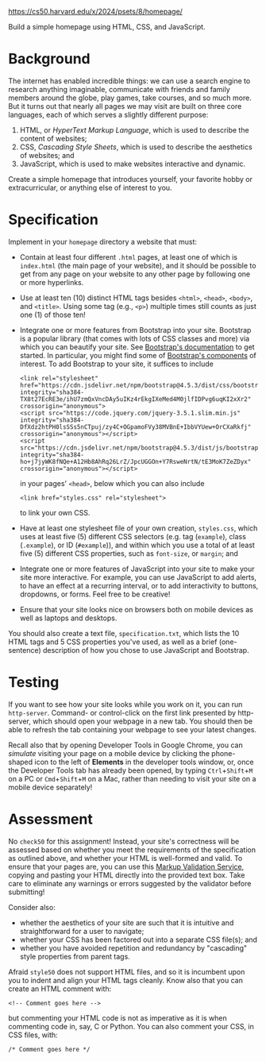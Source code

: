 https://cs50.harvard.edu/x/2024/psets/8/homepage/

Build a simple homepage using HTML, CSS, and JavaScript.


# Background
The internet has enabled incredible things: we can use a search engine to research anything imaginable, communicate with friends and family members around the globe, play games, take courses, and so much more. But it turns out that nearly all pages we may visit are built on three core languages, each of which serves a slightly different purpose:

1.  HTML, or *HyperText Markup Language*, which is used to describe the content of websites;
2.  CSS, *Cascading Style Sheets*, which is used to describe the aesthetics of websites; and
3.  JavaScript, which is used to make websites interactive and dynamic.

Create a simple homepage that introduces yourself, your favorite hobby or extracurricular, or anything else of interest to you.


# Specification
Implement in your `homepage` directory a website that must:

-   Contain at least four different `.html` pages, at least one of which is `index.html` (the main page of your website), and it should be possible to get from any page on your website to any other page by following one or more hyperlinks.
-   Use at least ten (10) distinct HTML tags besides `<html>`, `<head>`, `<body>`, and `<title>`. Using some tag (e.g., `<p>`) multiple times still counts as just one (1) of those ten!
-   Integrate one or more features from Bootstrap into your site. Bootstrap is a popular library (that comes with lots of CSS classes and more) via which you can beautify your site. See [Bootstrap's documentation](https://getbootstrap.com/docs/5.2/) to get started. In particular, you might find some of [Bootstrap's components](https://getbootstrap.com/docs/5.2/components/) of interest. To add Bootstrap to your site, it suffices to include

    ```
    <link rel="stylesheet" href="https://cdn.jsdelivr.net/npm/bootstrap@4.5.3/dist/css/bootstrap.min.css" integrity="sha384-TX8t27EcRE3e/ihU7zmQxVncDAy5uIKz4rEkgIXeMed4M0jlfIDPvg6uqKI2xXr2" crossorigin="anonymous">
    <script src="https://code.jquery.com/jquery-3.5.1.slim.min.js" integrity="sha384-DfXdz2htPH0lsSSs5nCTpuj/zy4C+OGpamoFVy38MVBnE+IbbVYUew+OrCXaRkfj" crossorigin="anonymous"></script>
    <script src="https://cdn.jsdelivr.net/npm/bootstrap@4.5.3/dist/js/bootstrap.bundle.min.js" integrity="sha384-ho+j7jyWK8fNQe+A12Hb8AhRq26LrZ/JpcUGGOn+Y7RsweNrtN/tE3MoK7ZeZDyx" crossorigin="anonymous"></script>

    ```

    in your pages' `<head>`, below which you can also include

    ```
    <link href="styles.css" rel="stylesheet">

    ```

    to link your own CSS.

-   Have at least one stylesheet file of your own creation, `styles.css`, which uses at least five (5) different CSS selectors (e.g. tag (`example`), class (`.example`), or ID (`#example`)), and within which you use a total of at least five (5) different CSS properties, such as `font-size`, or `margin`; and
-   Integrate one or more features of JavaScript into your site to make your site more interactive. For example, you can use JavaScript to add alerts, to have an effect at a recurring interval, or to add interactivity to buttons, dropdowns, or forms. Feel free to be creative!
-   Ensure that your site looks nice on browsers both on mobile devices as well as laptops and desktops.

You should also create a text file, `specification.txt`, which lists the 10 HTML tags and 5 CSS properties you've used, as well as a brief (one-sentence) description of how you chose to use JavaScript and Bootstrap.


# Testing
If you want to see how your site looks while you work on it, you can run `http-server`. Command- or control-click on the first link presented by http-server, which should open your webpage in a new tab. You should then be able to refresh the tab containing your webpage to see your latest changes.

Recall also that by opening Developer Tools in Google Chrome, you can *simulate* visiting your page on a mobile device by clicking the phone-shaped icon to the left of **Elements** in the developer tools window, or, once the Developer Tools tab has already been opened, by typing `Ctrl`+`Shift`+`M` on a PC or `Cmd`+`Shift`+`M` on a Mac, rather than needing to visit your site on a mobile device separately!


# Assessment
No `check50` for this assignment! Instead, your site's correctness will be assessed based on whether you meet the requirements of the specification as outlined above, and whether your HTML is well-formed and valid. To ensure that your pages are, you can use this [Markup Validation Service](https://validator.w3.org/#validate_by_input), copying and pasting your HTML directly into the provided text box. Take care to eliminate any warnings or errors suggested by the validator before submitting!

Consider also:

-   whether the aesthetics of your site are such that it is intuitive and straightforward for a user to navigate;
-   whether your CSS has been factored out into a separate CSS file(s); and
-   whether you have avoided repetition and redundancy by "cascading" style properties from parent tags.

Afraid `style50` does not support HTML files, and so it is incumbent upon you to indent and align your HTML tags cleanly. Know also that you can create an HTML comment with:

```
<!-- Comment goes here -->

```

but commenting your HTML code is not as imperative as it is when commenting code in, say, C or Python. You can also comment your CSS, in CSS files, with:

```
/* Comment goes here */

```